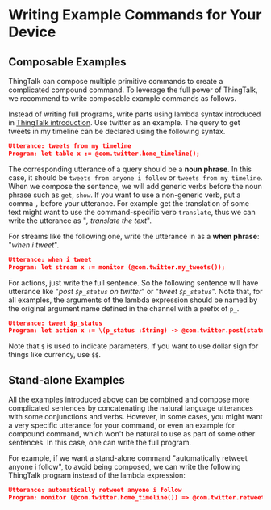 # Writing Example Commands for Your Device

## Composable Examples
ThingTalk can compose multiple primitive commands to create a complicated compound command. 
To leverage the full power of ThingTalk, we recommend to write composable example commands as follows.

Instead of writing full programs, write parts using lambda syntax introduced in [ThingTalk introduction](/doc/thingtalk-intro.md).
Use twitter as an example. The query to get tweets in my timeline can be declared using the following syntax. 
```JSON
Utterance: tweets from my timeline
Program: let table x := @com.twitter.home_timeline();
```
The corresponding utterance of a query should be a __noun phrase__. In this case, it should be `tweets from anyone i follow` or `tweets from my timeline`.
When we compose the sentence, we will add generic verbs before the noun phrase such as `get`, `show`.
If you want to use a non-generic verb, put a comma `,` before your utterance. For example get the translation of some text might want to use the command-specific verb `translate`,
thus we can write the utterance as "_, translate the text_".

For streams like the following one, write the utterance in as a __when phrase__: "_when i tweet_".
```JSON
Utterance: when i tweet
Program: let stream x := monitor (@com.twitter.my_tweets());
```

For actions, just write the full sentence. So the following sentence will have utterance like "_post `$p_status` on twitter_" or "_tweet `$p_status`_".
Note that, for all examples, the arguments of the lambda expression should be named by the original argument name defined in the channel
with a prefix of `p_`.
```JSON
Utterance: tweet $p_status
Program: let action x := \(p_status :String) -> @com.twitter.post(status=p_status);
```

Note that `$` is used to indicate parameters, if you want to use dollar sign for things like currency, use `$$`. 


## Stand-alone Examples
All the examples introduced above can be combined and compose more complicated sentences 
by concatenating the natural language utterances with some conjunctions and verbs.
However, in some cases, you might want a very specific utterance for your command,
or even an example for compound command, which won't be natural to use as part of some other sentences. 
In this case, one can write the full program.

For example, if we want a stand-alone command "automatically retweet anyone i follow", 
to avoid being composed, we can write the following ThingTalk program
instead of the lambda expression:
```JSON
Utterance: automatically retweet anyone i follow
Program: monitor (@com.twitter.home_timeline()) => @com.twitter.retweet(tweet_id=tweet_id);
```